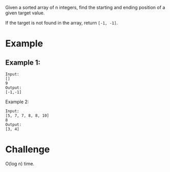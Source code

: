 Given a sorted array of n integers, find the starting and ending position of a given target value.

If the target is not found in the array, return `[-1, -1]`.

# Example
## Example 1:
```
Input:
[]
9
Output:
[-1,-1]
```
Example 2:
```
Input:
[5, 7, 7, 8, 8, 10]
8
Output:
[3, 4]
```
# Challenge
O(log n) time.